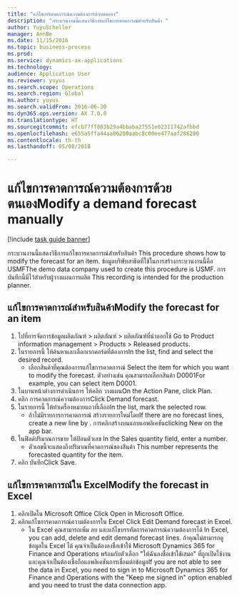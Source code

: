 ```yaml
--- 
title: "แก้ไขการคาดการณ์ความต้องการด้วยตนเอง"
description: "กระบวนงานนี้แสดงวิธีการแก้ไขการคาดการณ์สำหรับสินค้า "
author: YuyuScheller
manager: AnnBe
ms.date: 11/15/2016
ms.topic: business-process
ms.prod: 
ms.service: dynamics-ax-applications
ms.technology: 
audience: Application User
ms.reviewer: yuyus
ms.search.scope: Operations
ms.search.region: Global
ms.author: yuyus
ms.search.validFrom: 2016-06-30
ms.dyn365.ops.version: AX 7.0.0
ms.translationtype: HT
ms.sourcegitcommit: efcb77ff883b29a4bbaba27551e02311742afbbd
ms.openlocfilehash: e655a5ffa44aa06200aabc8c00ee477aaf286290
ms.contentlocale: th-th
ms.lasthandoff: 05/08/2018

---
```

# <a name="modify-a-demand-forecast-manually"></a><span data-ttu-id="480d5-103">แก้ไขการคาดการณ์ความต้องการด้วยตนเอง</span><span class="sxs-lookup"><span data-stu-id="480d5-103">Modify a demand forecast manually</span></span>

[!include [task guide banner](../../includes/task-guide-banner.md)]

<span data-ttu-id="480d5-104">กระบวนงานนี้แสดงวิธีการแก้ไขการคาดการณ์สำหรับสินค้า </span><span class="sxs-lookup"><span data-stu-id="480d5-104">This procedure shows how to modify the forecast for an item.</span></span> <span data-ttu-id="480d5-105">ข้อมูลบริษัทสาธิตที่ใช้ในการสร้างกระบวนงานนี้คือ USMF</span><span class="sxs-lookup"><span data-stu-id="480d5-105">The demo data company used to create this procedure is USMF.</span></span> <span data-ttu-id="480d5-106">การบันทึกนี้มีไว้สำหรับผู้วางแผนการผลิต </span><span class="sxs-lookup"><span data-stu-id="480d5-106">This recording is intended for the production planner.</span></span> 


## <a name="modify-the-forecast-for-an-item"></a><span data-ttu-id="480d5-107">แก้ไขการคาดการณ์สำหรับสินค้า</span><span class="sxs-lookup"><span data-stu-id="480d5-107">Modify the forecast for an item</span></span>
1. <span data-ttu-id="480d5-108">ไปที่การจัดการข้อมูลผลิตภัณฑ์ > ผลิตภัณฑ์ > ผลิตภัณฑ์ที่นำออกใช้ </span><span class="sxs-lookup"><span data-stu-id="480d5-108">Go to Product information management > Products > Released products.</span></span>
2. <span data-ttu-id="480d5-109">ในรายการนี้ ให้ค้นหาและเลือกเรกคอร์ดที่ต้องการ</span><span class="sxs-lookup"><span data-stu-id="480d5-109">In the list, find and select the desired record.</span></span>
    * <span data-ttu-id="480d5-110">เลือกสินค้าที่คุณต้องการแก้ไขการคาดการณ์ </span><span class="sxs-lookup"><span data-stu-id="480d5-110">Select the item for which you want to modify the forecast.</span></span> <span data-ttu-id="480d5-111">ตัวอย่างเช่น คุณสามารถเลือกสินค้า D0001</span><span class="sxs-lookup"><span data-stu-id="480d5-111">For example, you can select item D0001.</span></span>  
3. <span data-ttu-id="480d5-112">ในบานหน้าต่างการดำเนินการ ให้คลิก วางแผน</span><span class="sxs-lookup"><span data-stu-id="480d5-112">On the Action Pane, click Plan.</span></span>
4. <span data-ttu-id="480d5-113">คลิก การคาดการณ์ความต้องการ</span><span class="sxs-lookup"><span data-stu-id="480d5-113">Click Demand forecast.</span></span>
5. <span data-ttu-id="480d5-114">ในรายการนี้ ให้ทำเครื่องหมายแถวที่เลือก</span><span class="sxs-lookup"><span data-stu-id="480d5-114">In the list, mark the selected row.</span></span>
    * <span data-ttu-id="480d5-115">ถ้าไม่มีรายการการคาดการณ์ สร้างรายการใหม่โดย</span><span class="sxs-lookup"><span data-stu-id="480d5-115">If there are no forecast lines, create a new line by  .</span></span> <span data-ttu-id="480d5-116">การคลิกสร้างบนแถบแอพลิเคชัน</span><span class="sxs-lookup"><span data-stu-id="480d5-116">clicking New on the app bar.</span></span>  
6. <span data-ttu-id="480d5-117">ในฟิลด์ปริมาณการขาย ให้ป้อนตัวเลข </span><span class="sxs-lookup"><span data-stu-id="480d5-117">In the Sales quantity field, enter a number.</span></span>
    * <span data-ttu-id="480d5-118">ตัวเลขนี้จะแสดงถึงปริมาณที่คาดการณ์ของสินค้า </span><span class="sxs-lookup"><span data-stu-id="480d5-118">This number represents the forecasted quantity for the item.</span></span>  
7. <span data-ttu-id="480d5-119">คลิก บันทึก</span><span class="sxs-lookup"><span data-stu-id="480d5-119">Click Save.</span></span>

## <a name="modify-the-forecast-in-excel"></a><span data-ttu-id="480d5-120">แก้ไขการคาดการณ์ใน Excel</span><span class="sxs-lookup"><span data-stu-id="480d5-120">Modify the forecast in Excel</span></span>
1. <span data-ttu-id="480d5-121">คลิกเปิดใน Microsoft Office </span><span class="sxs-lookup"><span data-stu-id="480d5-121">Click Open in Microsoft Office.</span></span>
2. <span data-ttu-id="480d5-122">คลิกแก้ไขการคาดการณ์ความต้องการใน Excel </span><span class="sxs-lookup"><span data-stu-id="480d5-122">Click Edit Demand forecast in Excel.</span></span>
    * <span data-ttu-id="480d5-123">ใน Excel คุณสามารถเพิ่ม ลบ และแก้ไขบรรทัดการคาดการณ์ความต้องการได้ </span><span class="sxs-lookup"><span data-stu-id="480d5-123">In Excel, you can add, delete and edit demand forecast lines.</span></span> <span data-ttu-id="480d5-124">ถ้าคุณไม่สามารถดูข้อมูลใน Excel ได้ คุณจำเป็นต้องลงชื่อเข้าใช้ Microsoft Dynamics 365 for Finance and Operations พร้อมกับตัวเลือก "ให้ฉันลงชื่อเข้าใช้เสมอ" ที่ถูกเปิดใช้งาน และคุณจำเป็นต้องเชื่อถือแอพลิเคชันการเชื่อมต่อข้อมูล</span><span class="sxs-lookup"><span data-stu-id="480d5-124">If you are not able to see the data in Excel, you need to sign in to Microsoft Dynamics 365 for Finance and Operations with the "Keep me signed in" option enabled and you need to trust the data connection app.</span></span>  


